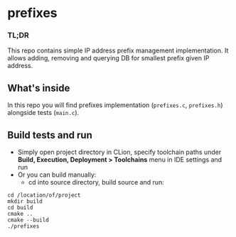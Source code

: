 # prefixes

### TL;DR

This repo contains simple IP address prefix management implementation. It allows adding, removing and querying DB for smallest prefix given IP address.

## What's inside

In this repo you will find prefixes implementation (`prefixes.c`, `prefixes.h`) alongside tests (`main.c`).

## Build tests and run

- Simply open project directory in CLion, specify toolchain paths under __Build, Execution, Deployment > Toolchains__ menu in IDE settings and run
- Or you can build manually:
   - cd into source directory, build source and run:
```
cd /location/of/project
mkdir build
cd build
cmake ..
cmake --build
./prefixes
```

